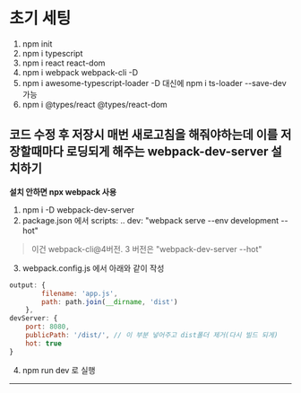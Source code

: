 # 초기 세팅
1. npm init
2. npm i typescript
3. npm i react react-dom
4. npm i webpack webpack-cli -D
5. npm i awesome-typescript-loader -D    대신에 npm i ts-loader --save-dev 가능
6. npm i @types/react @types/react-dom

## 코드 수정 후 저장시 매번 새로고침을 해줘야하는데 이를 저장할때마다 로딩되게 해주는 webpack-dev-server 설치하기
**설치 안하면 npx webpack 사용**
1. npm i -D webpack-dev-server
2. package.json 에서 scripts: .. dev: "webpack serve --env development --hot"
> 이건 webpack-cli@4버전. 3 버전은 "webpack-dev-server --hot"
3. webpack.config.js 에서 아래와 같이 작성
```javascript
output: {
		filename: 'app.js',
		path: path.join(__dirname, 'dist')
	},
devServer: {
	port: 8080,
	publicPath: '/dist/', // 이 부분 넣어주고 dist폴더 제거(다시 빌드 되게)
	hot: true
}
```
4. npm run dev 로 실행

***